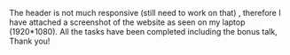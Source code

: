 The header is not much responsive (still need to work on that) , therefore I have attached a screenshot of the website as seen on my laptop (1920*1080).
All the tasks have been completed including the bonus talk, Thank you!

